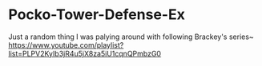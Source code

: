 # Pocko-Tower-Defense-Ex
Just a random thing I was palying around with following Brackey's series~
https://www.youtube.com/playlist?list=PLPV2KyIb3jR4u5jX8za5iU1cqnQPmbzG0
